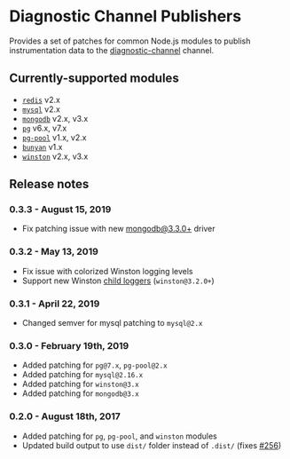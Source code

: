 # Diagnostic Channel Publishers
Provides a set of patches for common Node.js modules to publish instrumentation
data to the [diagnostic-channel](https://github.com/Microsoft/node-diagnostic-channel) channel.

## Currently-supported modules
* [`redis`](https://github.com/NodeRedis/node_redis) v2.x
* [`mysql`](https://github.com/mysqljs/mysql) v2.x
* [`mongodb`](https://github.com/mongodb/node-mongodb-native) v2.x, v3.x
* [`pg`](https://github.com/brianc/node-postgres) v6.x, v7.x
* [`pg-pool`](https://github.com/brianc/node-pg-pool) v1.x, v2.x
* [`bunyan`](https://github.com/trentm/node-bunyan) v1.x
* [`winston`](https://github.com/winstonjs/winston) v2.x, v3.x

## Release notes
### 0.3.3 - August 15, 2019
* Fix patching issue with new [mongodb@3.3.0+](https://github.com/mongodb/node-mongodb-native/releases/tag/v3.3.0) driver

### 0.3.2 - May 13, 2019
* Fix issue with colorized Winston logging levels
* Support new Winston [child loggers](https://github.com/winstonjs/winston/pull/1471) (`winston@3.2.0+`)

### 0.3.1 - April 22, 2019
* Changed semver for mysql patching to `mysql@2.x`

### 0.3.0 - February 19th, 2019
* Added patching for `pg@7.x`, `pg-pool@2.x`
* Added patching for `mysql@2.16.x`
* Added patching for `winston@3.x`
* Added patching for `mongodb@3.x`

### 0.2.0 - August 18th, 2017
* Added patching for `pg`, `pg-pool`, and `winston` modules
* Updated build output to use `dist/` folder instead of `.dist/`
(fixes [#256](https://github.com/Microsoft/ApplicationInsights-node.js/issues/256))
